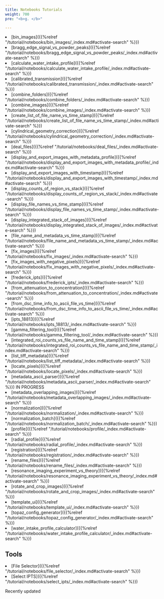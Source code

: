 ```yaml
---
title: Notebooks Tutorials
weight: 700
pre: "<b>g. </b>"

---
```


<li>[bin_images]({{%relref "/tutorial/notebooks/bin_images/_index.md#activate-search" %}}) <i class='fa fa-battery-empty'></i></li>
<li>[bragg_edge_signal_vs_powder_peaks]({{%relref "/tutorial/notebooks/bragg_edge_signal_vs_powder_peaks/_index.md#activate-search" %}}) <i class='fa fa-battery-full'></i> <i class='fa fa-bell'></i> </li>
<li>[calculate_water_intake_profile]({{%relref "/tutorial/notebooks/calculate_water_intake_profile/_index.md#activate-search" %}}) <i class='fa fa-battery-empty'></i></li>
<li>[calibrated_transmission]({{%relref "/tutorial/notebooks/calibrated_transmission/_index.md#activate-search" %}}) <i class='fa fa-battery-full'></i></li>
<li>[combine_folders]({{%relref "/tutorial/notebooks/combine_folders/_index.md#activate-search" %}}) <i class='fa fa-battery-empty'></i></li>
<li>[combine_images]({{%relref "/tutorial/notebooks/combine_images/_index.md#activate-search" %}}) <i class='fa fa-battery-empty'></i></li>
<li>[create_list_of_file_name_vs_time_stamp]({{%relref "/tutorial/notebooks/create_list_of_file_name_vs_time_stamp/_index.md#activate-search" %}}) <i class='fa fa-battery-full'></i></li>
<li>[cylindrical_geometry_correction]({{%relref "/tutorial/notebooks/cylindrical_geometry_correction/_index.md#activate-search" %}}) <i class='fa fa-battery-empty'></i></li>
<li>[deal_files]({{%relref "/tutorial/notebooks/deal_files/_index.md#activate-search" %}}) <i class='fa fa-battery-empty'></i></li>
<li>[display_and_export_images_with_metadata_profile]({{%relref "/tutorial/notebooks/display_and_export_images_with_metadata_profile/_index.md#activate-search" %}}) <i class='fa fa-battery-empty'></i></li>
<li>[display_and_export_images_with_timestamp]({{%relref "/tutorial/notebooks/display_and_export_images_with_timestamp/_index.md#activate-search" %}}) <i class='fa fa-battery-empty'></i></li>
<li>[display_counts_of_region_vs_stack]({{%relref "/tutorial/notebooks/display_counts_of_region_vs_stack/_index.md#activate-search" %}}) <i class='fa fa-battery-2'></i> </li>
<li>[display_file_names_vs_time_stamp]({{%relref "/tutorial/notebooks/display_file_names_vs_time_stamp/_index.md#activate-search" %}}) <i class='fa fa-battery-full'></i> <i class='fa fa-bell'></i></li>
<li>[display_integrated_stack_of_images]({{%relref "/tutorial/notebooks/display_integrated_stack_of_images/_index.md#activate-search" %}}) <i class='fa fa-battery-empty'></i></li>
<li>[file_name_and_metadata_vs_time_stamp]({{%relref "/tutorial/notebooks/file_name_and_metadata_vs_time_stamp/_index.md#activate-search" %}}) <i class='fa fa-battery-empty'></i></li>
<li>[fix_images]({{%relref "/tutorial/notebooks/fix_images/_index.md#activate-search" %}}) <i class='fa fa-battery-empty'></i></li>
<li>[fix_images_with_negative_pixels]({{%relref "/tutorial/notebooks/fix_images_with_negative_pixels/_index.md#activate-search" %}}) <i class='fa fa-battery-empty'></i></li>
<li>[frederick_ipts]({{%relref "/tutorial/notebooks/frederick_ipts/_index.md#activate-search" %}}) <i class='fa fa-battery-3'></i></li>
<li>[from_attenuation_to_concentration]({{%relref "/tutorial/notebooks/from_attenuation_to_concentration/_index.md#activate-search" %}}) <i class='fa fa-battery-full'></i> <i class='fa fa-bell'></i></li>
<li>[from_dsc_time_info_to_ascii_file_vs_time]({{%relref "/tutorial/notebooks/from_dsc_time_info_to_ascii_file_vs_time/_index.md#activate-search" %}}) <i class='fa fa-battery-empty'></i></li>
<li>[ipts_18813]({{%relref "/tutorial/notebooks/ipts_18813/_index.md#activate-search" %}}) <i class='fa fa-battery-empty'></i></li>
<li>[gamma_filtering_tool]({{%relref "/tutorial/notebooks/gamma_filtering_tool/_index.md#activate-search" %}}) <i class='fa fa-battery-full'></i> </li>
<li>[integrated_roi_counts_vs_file_name_and_time_stamp]({{%relref "/tutorial/notebooks/integrated_roi_counts_vs_file_name_and_time_stamp/_index.md#activate-search" %}}) <i class='fa fa-battery-full'></i> <i class='fa fa-bell'></i></li>
<li>[list_tiff_metadata]({{%relref "/tutorial/notebooks/list_tiff_metadata/_index.md#activate-search" %}}) <i class='fa fa-battery-full'></i> <i class='fa fa-bell'></i> </li>
<li>[locate_pixels]({{%relref "/tutorial/notebooks/locate_pixels/_index.md#activate-search" %}}) <i class='fa fa-battery-empty'></i></li>
<li>[metadata_ascii_parser]({{%relref "/tutorial/notebooks/metadata_ascii_parser/_index.md#activate-search" %}}) <i class='fa fa-battery-empty'></i> IN PROGRESS </li>
<li>[metadata_overlapping_images]({{%relref "/tutorial/notebooks/metadata_overlapping_images/_index.md#activate-search" %}}) <i class='fa fa-battery-full'></i> <i class='fa fa-bell'></i> </li>
<li>[normalization]({{%relref "/tutorial/notebooks/normalization/_index.md#activate-search" %}}) <i class='fa fa-battery-full'></i> </li>
<li>[normalization_batch]({{%relref "/tutorial/notebooks/normalization_batch/_index.md#activate-search" %}}) <i class='fa fa-battery-full'></i> </li>
<li>[profile]({{%relref "/tutorial/notebooks/profile/_index.md#activate-search" %}}) <i class='fa fa-battery-full'></i></li>
<li>[radial_profile]({{%relref "/tutorial/notebooks/radial_profile/_index.md#activate-search" %}}) <i class='fa fa-battery-empty'></i></li>
<li>[registration]({{%relref "/tutorial/notebooks/registration/_index.md#activate-search" %}}) <i class='fa fa-battery-full'></i></li>
<li>[rename_files]({{%relref "/tutorial/notebooks/rename_files/_index.md#activate-search" %}}) <i class='fa fa-battery-full'></i> <i class='fa fa-bell'></i> </li>
<li>[resonance_imaging_experiment_vs_theory]({{%relref "/tutorial/notebooks/resonance_imaging_experiment_vs_theory/_index.md#activate-search" %}}) <i class='fa fa-battery-empty'></i></li>
<li>[rotate_and_crop_images]({{%relref "/tutorial/notebooks/rotate_and_crop_images/_index.md#activate-search" %}}) <i class='fa fa-battery-empty'></i></li>
<li>[template_ui]({{%relref "/tutorial/notebooks/template_ui/_index.md#activate-search" %}}) <i class='fa fa-battery-empty'></i></li>
<li>[topaz_config_generator]({{%relref "/tutorial/notebooks/topaz_config_generator/_index.md#activate-search" %}}) <i class='fa fa-battery-full'></i></li>
<li>[water_intake_profile_calculator]({{%relref "/tutorial/notebooks/water_intake_profile_calculator/_index.md#activate-search" %}}) <i class='fa fa-battery-full'></i></li>

## Tools

<li>[File Selector]({{%relref "/tutorial/notebooks/file_selector/_index.md#activate-search" %}}) <i class='fa fa-battery-full'></i></li>
<li>[Select IPTS]({{%relref "/tutorial/notebooks/select_ipts/_index.md#activate-search" %}}) <i class='fa fa-battery-full'></i></li>

<i class='fa fa-bell'></i> Recently updated